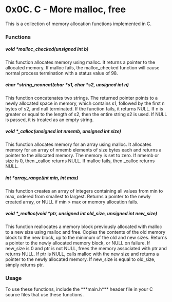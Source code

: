 <h1>0x0C. C - More malloc, free </h1>

This is a collection of memory allocation functions implemented in C.

<h3>Functions</h3>

<h5>void *malloc_checked(unsigned int b)</h5>
This function allocates memory using <bold>malloc</bold>. It returns a pointer to the allocated memory. If <bold>malloc</bold> fails, the malloc_checked function will cause normal process termination with a status value of 98.

<h5>char *string_nconcat(char *s1, char *s2, unsigned int n)</h5>
This function concatenates two strings. The returned pointer points to a newly allocated space in memory, which contains s1, followed by the first n bytes of s2, and null terminated. If the function fails, it returns NULL. If n is greater or equal to the length of s2, then the entire string s2 is used. If NULL is passed, it is treated as an empty string.

<h5>void *_calloc(unsigned int nmemb, unsigned int size)</h5>
This function allocates memory for an array using malloc. It allocates memory for an array of nmemb elements of size bytes each and returns a pointer to the allocated memory. The memory is set to zero. If nmemb or size is 0, then _calloc returns NULL. If malloc fails, then _calloc returns NULL.

<h5>int *array_range(int min, int max)</h5>
This function creates an array of integers containing all values from min to max, ordered from smallest to largest. Returns a pointer to the newly created array, or NULL if min > max or memory allocation fails.

<h5>void *_realloc(void *ptr, unsigned int old_size, unsigned int new_size)</h5>
This function reallocates a memory block previously allocated with malloc to a new size using malloc and free. Copies the contents of the old memory block to the new block, up to the minimum of the old and new sizes. Returns a pointer to the newly allocated memory block, or NULL on failure. If new_size is 0 and ptr is not NULL, frees the memory associated with ptr and returns NULL. If ptr is NULL, calls malloc with the new size and returns a pointer to the newly allocated memory. If new_size is equal to old_size, simply returns ptr.

<h3>Usage</h3>
To use these functions, include the ***main.h*** header file in your C source files that use these functions.
